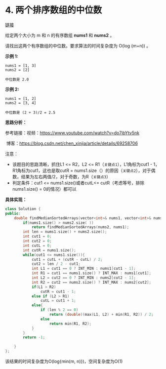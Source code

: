 # 4. 两个排序数组的中位数

[链接](https://leetcode-cn.com/problems/median-of-two-sorted-arrays/description/)

给定两个大小为 m 和 n 的有序数组 **nums1** 和 **nums2** 。

请找出这两个有序数组的中位数。要求算法的时间复杂度为 O(log (m+n)) 。

**示例 1:**

```
nums1 = [1, 3]
nums2 = [2]

中位数是 2.0
```

**示例 2:**

```
nums1 = [1, 2]
nums2 = [3, 4]

中位数是 (2 + 3)/2 = 2.5
```

**思路分析：**

参考链接：视频：https://www.youtube.com/watch?v=do7ibYtv5nk

​					博客：https://blog.csdn.net/chen_xinjia/article/details/69258706

注意：

- 该题目的思路清晰，抓住L1 <= R2，L2 <= R1（`关键点1`），L1角标为cut1 - 1，R1角标为cut1，这也是取cutR = nums1.size（）的原因（`关键点2`），对于偶数，结果为左右两值/2，对于奇数，为R（`关键点3`）
- 判定条件：cut1 <= nums1.size()或者cutL<= cutR（考虑等号，排除nums1.size() = 0的情况）都可以

**具体实现：**

```c++
class Solution {
public:
    double findMedianSortedArrays(vector<int>& nums1, vector<int>& nums2) {
        if(nums1.size() > nums2.size( ))
            return findMedianSortedArrays(nums2, nums1);
        int len = nums1.size() + nums2.size();
        int cut1 = 0;
        int cut2 = 0;
        int cutL = 0;
        int cutR = nums1.size();
        while(cut1 <= nums1.size()){
            cut1 = cutL + (cutR - cutL) / 2;
            cut2 = len / 2 - cut1;
            int L1 = cut1 == 0 ? INT_MIN : nums1[cut1 - 1];
            int R1 = cut1 == nums1.size() ? INT_MAX : nums1[cut1];
            int L2 = cut2 == 0 ? INT_MIN : nums2[cut2 - 1];
            int R2 = cut2 == nums2.size() ? INT_MAX : nums2[cut2];
            if(L1 > R2)
                cutR = cut1 - 1;
            else if (L2 > R1)
                cutL = cut1 + 1;
            else{
                if (len % 2 == 0)
                    return (double)(max(L1, L2) + min(R1, R2)) / 2;
                else
                    return min(R1, R2);
            }
        }
        return -1;
        
    }
};
```

该结果的时间复杂度为O(log{min(m, n)})，空间复杂度为O(1)